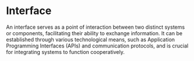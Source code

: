 # Interface

An interface serves as a point of interaction between two distinct systems or components, facilitating their ability to exchange information. It can be established through various technological means, such as Application Programming Interfaces (APIs) and communication protocols, and is crucial for integrating systems to function cooperatively.
